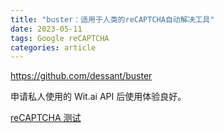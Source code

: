 ```yaml
---
title: "buster：适用于人类的reCAPTCHA自动解决工具"
date: 2023-05-11
tags: Google reCAPTCHA
categories: article
---
```


https://github.com/dessant/buster

申请私人使用的 Wit.ai API 后使用体验良好。

[reCAPTCHA 测试](https://google.com/recaptcha/api2/demo)
